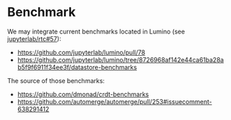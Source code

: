 # Benchmark

We may integrate current benchmarks located in Lumino (see [jupyterlab/rtc#57](https://github.com/jupyterlab/rtc/issues/57)):

- <https://github.com/jupyterlab/lumino/pull/78>
- <https://github.com/jupyterlab/lumino/tree/8726968af142e44ca61ba28ab5f9f6911f34ee3f/datastore-benchmarks>

The source of those benchmarks:

- <https://github.com/dmonad/crdt-benchmarks>
- <https://github.com/automerge/automerge/pull/253#issuecomment-638291412>
